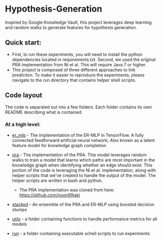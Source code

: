 # Hypothesis-Generation

Inspired by Google Knowledge Vault, this project leverages deep learning and random walks to generate features for hypothesis generation. 

## Quick start:
* First, to run these experiments, you will need to install the python dependencies located in requirements.txt. Second, we used the original PRA implementation from Ni et al. This will require Java 7 or higher.
* This project is composed of three different approaches to link prediciton. To make it easier to reproduce the experiments, please navigate to the run directory that contains helper shell scripts.


## Code layout

The code is separated out into a few folders. Each folder contains its own README describing what is contained.

### At a high level:

* [er_mlp](https://github.com/IBPA/Hypothesis-Generation/tree/master/er_mlp) - The implementation of the ER-MLP in TensorFlow. A fully connected feedforward artificial neural network; Also known as a latent feature model for knowledge graph completion

* [pra](https://github.com/IBPA/Hypothesis-Generation/tree/master/pra) - The implementation of the PRA. This model leverages random walks to train a model that learns which paths are most important in the knowledge graph when identifying whether an edge should exist. This portion of the code is leveraging the Ni et al. implementation, along with helper scripts that we've created to handle the output of the model. The helper scripts are written in bash and python.

  * The PRA implementation was cloned from here: https://github.com/noon99jaki


* [stacked](https://github.com/IBPA/Hypothesis-Generation/tree/master/stacked) -  An ensemble of the PRA and ER-MLP using boosted decision stumps

* [utils](https://github.com/IBPA/Hypothesis-Generation/tree/master/utils) -  a folder containing functions to handle performance metrics for all models

* [run](https://github.com/IBPA/Hypothesis-Generation/tree/master/run) -  a folder containing executable schell scripts to run experiments

